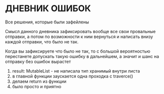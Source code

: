 # ДНЕВНИК ОШИБОК
Все решения, которые были зафейлены

Смысл данного дневника зафиксировать вообще все свои провальные отправки, а потом по возможности к ним вернуться и написать внизу каждой отправки, что было не так.

Когда вы зафиксируете что было не так, то с большой вероятностью перестанете допускать такую ошибку в дальнейшем, а значит и шанс на отправку без ошибок вырастет

1. result: MutableList<Int> - не написала тип хранимый внутри листа
2. в главной функции заускается одна проходка с traverce()
3. делаем return из функции
4. было просто и приятно
 